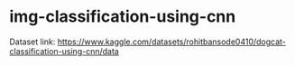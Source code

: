 # img-classification-using-cnn
Dataset link: 
https://www.kaggle.com/datasets/rohitbansode0410/dogcat-classification-using-cnn/data
